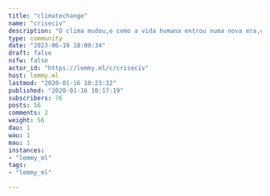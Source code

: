 ```yaml
---
title: "climatechange" 
name: "criseciv"
description: "O clima mudou,e como a vida humana entrou numa nova era,de inseguranças e medos.Aqui não é lugar para pensar o clima,é para as mudanças climáticas que já vivemos!"
type: community
date: "2023-06-19 18:00:34"
draft: false
nsfw: false
actor_id: "https://lemmy.ml/c/criseciv"
host: lemmy.ml
lastmod: "2020-01-16 10:23:32"
published: "2020-01-16 10:17:19"
subscribers: 76
posts: 56
comments: 2
weight: 56
dau: 1
wau: 1
mau: 1
instances:
- "lemmy_ml"
tags: 
- "lemmy_ml"

---
```

